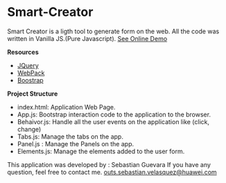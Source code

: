 # Smart-Creator
Smart Creator is a ligth tool to generate form on the web.
All the code was written in Vanilla JS.(Pure Javascript).
[See Online Demo](https://huaweidevscolombia.github.io/Smart-Creator/)

**Resources**
 * [JQuery](https://jquery.com/)
 * [WebPack](https://webpack.js.org/)
 * [Boostrap](http://getbootstrap.com/)


**Project Structure**
* index.html: Application Web Page.
* App.js: Bootstrap interaction code to the application to the browser.
* Behaivor.js: Handle all the user events on the application like (click, change)
* Tabs.js: Manage  the tabs on the app.
* Panel.js : Manage the Panels on the app.
* Elements.js: Manage the elements added to the user form.

This application was developed by : Sebastian Guevara 
If you have any question, feel free to contact me. 
 outs.sebastian.velasquez@huawei.com
